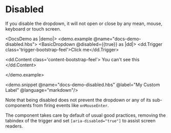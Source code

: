 # Disabled


If you disable the dropdown, it will not open or close by any mean, mouse, keyboard or touch screen.


<DocsDemo as |demo|>
  <demo.example @name="docs-demo-disabled.hbs">
    <BasicDropdown @disabled={{true}} as |dd|>
  <dd.Trigger class='trigger-bootstrap-feel'>Click me</dd.Trigger>

  <dd.Content class='content-bootstrap-feel'>
    You can't see this
  </dd.Content>
</BasicDropdown>
   <BasicDropdownWormhole />

  </demo.example>

  <demo.snippet @name="docs-demo-disabled.hbs" @label="My Custom Label" @language="markdown"/>
</DocsDemo>


Note that being disabled does not prevent the dropdown or any of its sub-components from firing events like `onMouseEnter`.

The component takes care by default of usual good practices, removing the tabindex of the trigger and set   `[aria-disabled="true"]` to assist screen readers.